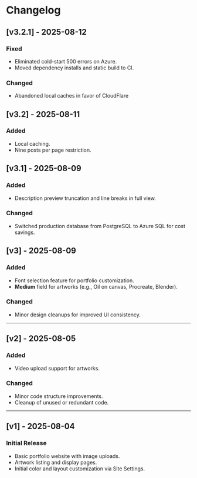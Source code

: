 # Changelog

## [v3.2.1] - 2025-08-12
### Fixed
- Eliminated cold-start 500 errors on Azure.
- Moved dependency installs and static build to CI.

### Changed
- Abandoned local caches in favor of CloudFlare

## [v3.2] - 2025-08-11
### Added
- Local caching.
- Nine posts per page restriction.

## [v3.1] - 2025-08-09
### Added
- Description preview truncation and line breaks in full view.
### Changed
- Switched production database from PostgreSQL to Azure SQL for cost savings.

## [v3] - 2025-08-09
### Added
- Font selection feature for portfolio customization.
- **Medium** field for artworks (e.g., Oil on canvas, Procreate, Blender).

### Changed
- Minor design cleanups for improved UI consistency.

---

## [v2] - 2025-08-05
### Added
- Video upload support for artworks.

### Changed
- Minor code structure improvements.
- Cleanup of unused or redundant code.

---

## [v1] - 2025-08-04
### Initial Release
- Basic portfolio website with image uploads.
- Artwork listing and display pages.
- Initial color and layout customization via Site Settings.
